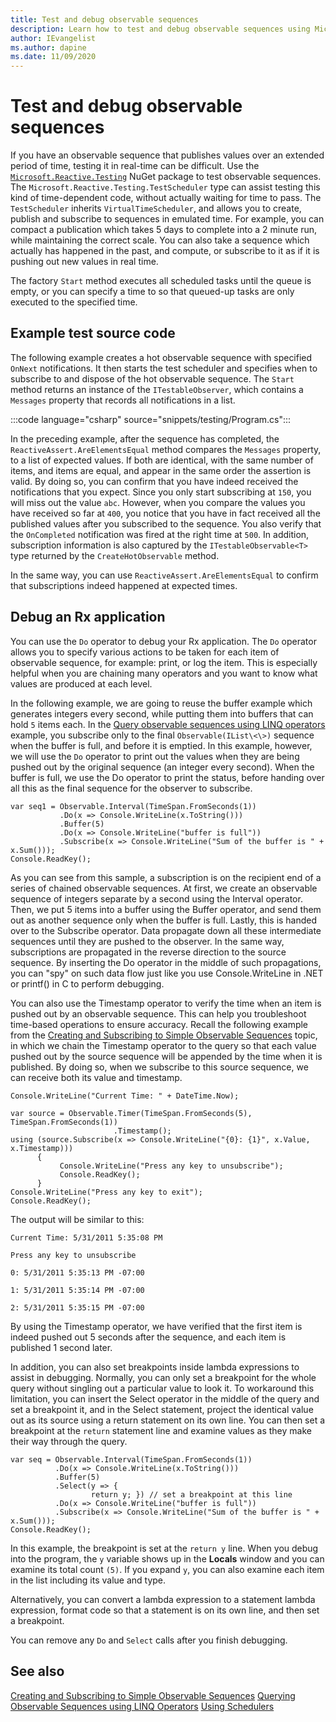 ```yaml
---
title: Test and debug observable sequences
description: Learn how to test and debug observable sequences using Microsoft.Reactive.Testing package.
author: IEvangelist
ms.author: dapine
ms.date: 11/09/2020
---
```


# Test and debug observable sequences

If you have an observable sequence that publishes values over an extended period of time, testing it in real-time can be difficult. Use the [`Microsoft.Reactive.Testing`](https://www.nuget.org/packages/Microsoft.Reactive.Testing) NuGet package to test observable sequences. The `Microsoft.Reactive.Testing.TestScheduler` type can assist testing this kind of time-dependent code, without actually waiting for time to pass. The `TestScheduler` inherits `VirtualTimeScheduler`, and allows you to create, publish and subscribe to sequences in emulated time. For example, you can compact a publication which takes 5 days to complete into a 2 minute run, while maintaining the correct scale. You can also take a sequence which actually has happened in the past, and compute, or subscribe to it as if it is pushing out new values in real time.

The factory `Start` method executes all scheduled tasks until the queue is empty, or you can specify a time to so that queued-up tasks are only executed to the specified time.

## Example test source code

The following example creates a hot observable sequence with specified `OnNext` notifications. It then starts the test scheduler and specifies when to subscribe to and dispose of the hot observable sequence. The `Start` method returns an instance of the `ITestableObserver`, which contains a `Messages` property that records all notifications in a list.

:::code language="csharp" source="snippets/testing/Program.cs":::

In the preceding example, after the sequence has completed, the `ReactiveAssert.AreElementsEqual` method compares the `Messages` property, to a list of expected values. If both are identical, with the same number of items, and items are equal, and appear in the same order the assertion is valid. By doing so, you can confirm that you have indeed received the notifications that you expect. Since you only start subscribing at `150`, you will miss out the value `abc`. However, when you compare the values you have received so far at `400`, you notice that you have in fact received all the published values after you subscribed to the sequence. You also verify that the `OnCompleted` notification was fired at the right time at `500`. In addition, subscription information is also captured by the `ITestableObservable<T>` type returned by the `CreateHotObservable` method.

In the same way, you can use `ReactiveAssert.AreElementsEqual` to confirm that subscriptions indeed happened at expected times.

## Debug an Rx application

You can use the `Do` operator to debug your Rx application. The `Do` operator allows you to specify various actions to be taken for each item of observable sequence, for example: print, or log the item. This is especially helpful when you are chaining many operators and you want to know what values are produced at each level.

In the following example, we are going to reuse the buffer example which generates integers every second, while putting them into buffers that can hold `5` items each. In the [Query observable sequences using LINQ operators](../how-to/query-sequences-linq.md) example, you subscribe only to the final `Observable(IList\<\>)` sequence when the buffer is full, and before it is emptied. In this example, however, we will use the `Do` operator to print out the values when they are being pushed out by the original sequence (an integer every second). When the buffer is full, we use the Do operator to print the status, before handing over all this as the final sequence for the observer to subscribe.

    var seq1 = Observable.Interval(TimeSpan.FromSeconds(1))
               .Do(x => Console.WriteLine(x.ToString()))
               .Buffer(5)
               .Do(x => Console.WriteLine("buffer is full"))
               .Subscribe(x => Console.WriteLine("Sum of the buffer is " + x.Sum()));
    Console.ReadKey();

As you can see from this sample, a subscription is on the recipient end of a series of chained observable sequences. At first, we create an observable sequence of integers separate by a second using the Interval operator. Then, we put 5 items into a buffer using the Buffer operator, and send them out as another sequence only when the buffer is full. Lastly, this is handed over to the Subscribe operator. Data propagate down all these intermediate sequences until they are pushed to the observer. In the same way, subscriptions are propagated in the reverse direction to the source sequence. By inserting the Do operator in the middle of such propagations, you can "spy" on such data flow just like you use Console.WriteLine in .NET or printf() in C to perform debugging.

You can also use the Timestamp operator to verify the time when an item is pushed out by an observable sequence. This can help you troubleshoot time-based operations to ensure accuracy. Recall the following example from the [Creating and Subscribing to Simple Observable Sequences](hh242977\(v=vs.103\).md) topic, in which we chain the Timestamp operator to the query so that each value pushed out by the source sequence will be appended by the time when it is published. By doing so, when we subscribe to this source sequence, we can receive both its value and timestamp.

    Console.WriteLine("Current Time: " + DateTime.Now);
  
    var source = Observable.Timer(TimeSpan.FromSeconds(5), TimeSpan.FromSeconds(1))
                           .Timestamp();
    using (source.Subscribe(x => Console.WriteLine("{0}: {1}", x.Value, x.Timestamp)))
          {
               Console.WriteLine("Press any key to unsubscribe");
               Console.ReadKey();
          }
    Console.WriteLine("Press any key to exit");
    Console.ReadKey();

The output will be similar to this:

    Current Time: 5/31/2011 5:35:08 PM

    Press any key to unsubscribe

    0: 5/31/2011 5:35:13 PM -07:00

    1: 5/31/2011 5:35:14 PM -07:00

    2: 5/31/2011 5:35:15 PM -07:00

By using the Timestamp operator, we have verified that the first item is indeed pushed out 5 seconds after the sequence, and each item is published 1 second later.

In addition, you can also set breakpoints inside lambda expressions to assist in debugging. Normally, you can only set a breakpoint for the whole query without singling out a particular value to look it. To workaround this limitation, you can insert the Select operator in the middle of the query and set a breakpoint it, and in the Select statement, project the identical value out as its source using a return statement on its own line. You can then set a breakpoint at the `return` statement line and examine values as they make their way through the query.

    var seq = Observable.Interval(TimeSpan.FromSeconds(1))
              .Do(x => Console.WriteLine(x.ToString()))
              .Buffer(5)
              .Select(y => { 
                      return y; }) // set a breakpoint at this line
              .Do(x => Console.WriteLine("buffer is full"))
              .Subscribe(x => Console.WriteLine("Sum of the buffer is " + x.Sum()));
    Console.ReadKey();

In this example, the breakpoint is set at the `return y` line. When you debug into the program, the `y` variable shows up in the **Locals** window and you can examine its total count `(5)`. If you expand `y`, you can also examine each item in the list including its value and type.

Alternatively, you can convert a lambda expression to a statement lambda expression, format code so that a statement is on its own line, and then set a breakpoint.

You can remove any `Do` and `Select` calls after you finish debugging.

## See also

[Creating and Subscribing to Simple Observable Sequences](hh242977\(v=vs.103\).md)
[Querying Observable Sequences using LINQ Operators](hh242983\(v=vs.103\).md)
[Using Schedulers](hh242963\(v=vs.103\).md)
